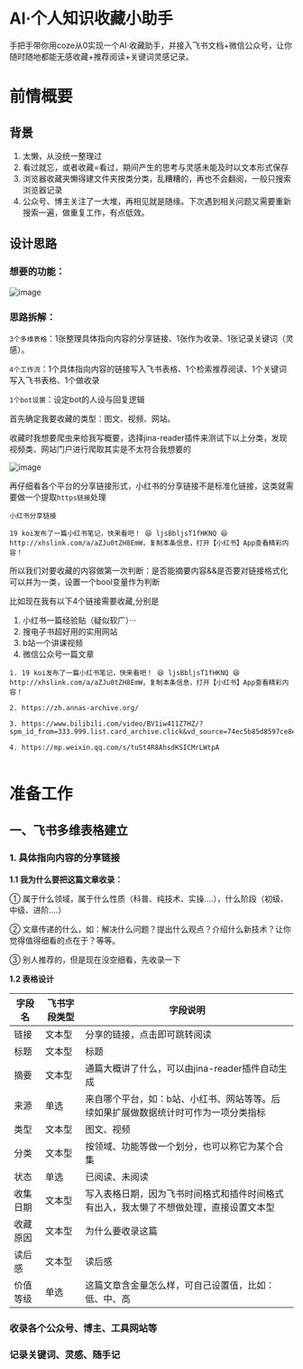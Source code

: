 # AI·个人知识收藏小助手
手把手带你用coze从0实现一个AI·收藏助手，并接入飞书文档+微信公众号，让你随时随地都能无感收藏+推荐阅读+关键词灵感记录。

# 前情概要                                                          

## 背景

1. 太懒，从没统一整理过
2. 看过就忘，或者收藏=看过，期间产生的思考与灵感未能及时以文本形式保存
3. 浏览器收藏夹懒得建文件夹按类分类，乱糟糟的，再也不会翻阅，一般只搜索浏览器记录
4. 公众号、博主关注了一大堆，再相见就是随缘。下次遇到相关问题又需要重新搜索一遍，做重复工作，有点低效。

## 设计思路

### 想要的功能：

![image](https://github.com/user-attachments/assets/f542ca83-8a4f-4cb6-b0ee-8a2bb288f477)


### 思路拆解：

```3个多维表格```：1张整理具体指向内容的分享链接、1张作为收录、1张记录关键词（灵感）。

```4个工作流```：1个具体指向内容的链接写入飞书表格、1个检索推荐阅读、1个关键词写入飞书表格、1个做收录

```1个bot设置```：设定bot的人设与回复逻辑


首先确定我要收藏的类型：图文、视频、​网站。

收藏时我想要爬虫来给我写概要，选择jina-reader插件来测试下以上分类，发现视频类、网站门户进行爬取其实是不太符合我想要的

![image](https://github.com/user-attachments/assets/298b82b9-b454-4d1f-81ef-6bf5b7aa2d6f)

再仔细看各个平台的分享链接形式，小红书的分享链接不是标准化链接，这类就需要做一个提取```https链接```处理

```
小红书分享链接

19 koi发布了一篇小红书笔记，快来看吧！ 😆 ljsBbljsT1fHKNQ 😆 http://xhslink.com/a/aZJu0tZH8EmW，复制本条信息，打开【小红书】App查看精彩内容！

```

所以我们对要收藏的内容做第一次判断：是否能摘要内容&&是否要对链接格式化可以并为一类，设置一个bool变量作为判断

​比如现在我有以下4个链接需要收藏,分别是
1. 小红书一篇经验贴（疑似软广）···
2. 搜电子书超好用的实用网站
3. b站一个讲课视频
4. 微信公众号一篇文章
   
```
1. 19 koi发布了一篇小红书笔记，快来看吧！ 😆 ljsBbljsT1fHKNQ 😆 http://xhslink.com/a/aZJu0tZH8EmW，复制本条信息，打开【小红书】App查看精彩内容！

2. https://zh.annas-archive.org/

3. https://www.bilibili.com/video/BV1iw411Z7HZ/?spm_id_from=333.999.list.card_archive.click&vd_source=74ec5b85d8597ce8ecc8e71db65f9830

4. https://mp.weixin.qq.com/s/tuSt4R8AhsdKSICMrLWtpA


```



# 准备工作     

## 一、飞书多维表格建立

### 1. 具体指向内容的分享链接

**1.1 我为什么要把这篇文章收录：**

① 属于什么领域，属于什么性质（科普、纯技术、实操....），什么阶段（初级、中级、进阶....）

② 文章传递的什么，如：解决什么问题？提出什么观点？介绍什么新技术？让你觉得值得细看的点在于？等等。

③ 别人推荐的，但是现在没空细看，先收录一下


**1.2 表格设计**

| 字段名     | 飞书字段类型 | 字段说明                                                                 |
|------------|---------------|--------------------------------------------------------------------------|
| 链接       | 文本型        | 分享的链接，点击即可跳转阅读                                               |
| 标题       | 文本型        | 标题                                                                     |
| 摘要       | 文本型        | 通篇大概讲了什么，可以由jina-reader插件自动生成                               |
| 来源       | 单选         | 来自哪个平台，如：b站、小红书、网站等等。后续如果扩展做数据统计时可作为一项分类指标   |
| 类型       | 文本型        | 图文、视频                                                                |
| 分类       | 文本型        | 按领域、功能等做一个划分，也可以称它为某个合集                                |
| 状态       | 单选         | 已阅读、未阅读                                                             |
| 收集日期   | 文本型        | 写入表格日期，因为飞书时间格式和插件时间格式有出入，我太懒了不想做处理，直接设置文本型 |
| 收藏原因   | 文本型        | 为什么要收录这篇                                                          |
| 读后感     | 文本型        | 读后感                                                                   |
| 价值等级   | 单选         | 这篇文章含金量怎么样，可自己设置值，比如：低、中、高                          |





### 收录各个公众号、博主、工具网站等

### 记录关键词、灵感、随手记



